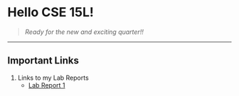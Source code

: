 # **Hello CSE 15L!**

> *Ready for the new and exciting quarter!!*

---

## Important Links
1. Links to my Lab Reports
   * [Lab Report 1](lab-report-1-week-0.md)


